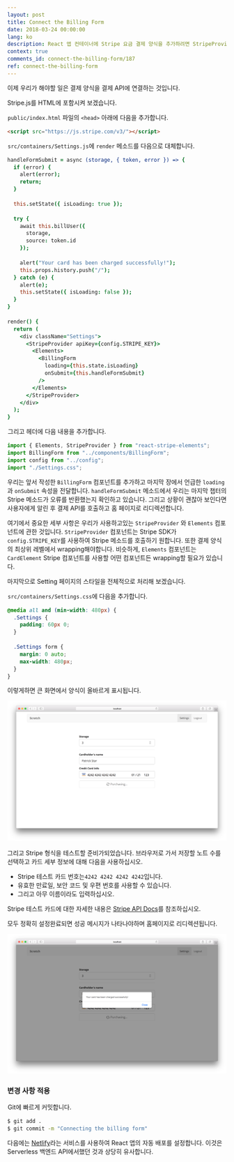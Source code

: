 ```yaml
---
layout: post
title: Connect the Billing Form
date: 2018-03-24 00:00:00
lang: ko
description: React 앱 컨테이너에 Stripe 요금 결제 양식을 추가하려면 StripeProvider 구성 요소로 변환해야합니다. 또한 HTML 페이지에 Stripe.js를 포함시켜야합니다.
context: true
comments_id: connect-the-billing-form/187
ref: connect-the-billing-form
---
```


이제 우리가 해야할 일은 결제 양식을 결제 API에 연결하는 것입니다.

Stripe.js를 HTML에 포함시켜 보겠습니다.

<img class="code-marker" src="/assets/s.png" />`public/index.html` 파일의 `<head>` 아래에 다음을 추가합니다.  

``` html
<script src="https://js.stripe.com/v3/"></script>
```

<img class="code-marker" src="/assets/s.png" />`src/containers/Settings.js`에 `render` 메소드를 다음으로 대체합니다.

``` coffee
handleFormSubmit = async (storage, { token, error }) => {
  if (error) {
    alert(error);
    return;
  }

  this.setState({ isLoading: true });

  try {
    await this.billUser({
      storage,
      source: token.id
    });

    alert("Your card has been charged successfully!");
    this.props.history.push("/");
  } catch (e) {
    alert(e);
    this.setState({ isLoading: false });
  }
}

render() {
  return (
    <div className="Settings">
      <StripeProvider apiKey={config.STRIPE_KEY}>
        <Elements>
          <BillingForm
            loading={this.state.isLoading}
            onSubmit={this.handleFormSubmit}
          />
        </Elements>
      </StripeProvider>
    </div>
  );
}
```

<img class="code-marker" src="/assets/s.png" />그리고 헤더에 다음 내용을 추가합니다.

``` js
import { Elements, StripeProvider } from "react-stripe-elements";
import BillingForm from "../components/BillingForm";
import config from "../config";
import "./Settings.css";
```

우리는 앞서 작성한 `BillingForm` 컴포넌트를 추가하고 마지막 장에서 언급한 `loading` 과 `onSubmit` 속성을 전달합니다. `handleFormSubmit` 메소드에서 우리는 마지막 챕터의 Stripe 메소드가 오류를 반환했는지 확인하고 있습니다. 그리고 상황이 괜찮아 보인다면 사용자에게 알린 후 결제 API를 호출하고 홈 페이지로 리디렉션합니다.

여기에서 중요한 세부 사항은 우리가 사용하고있는 `StripeProvider` 와 `Elements` 컴포넌트에 관한 것입니다. `StripeProvider` 컴포넌트는 Stripe SDK가 `config.STRIPE_KEY`를 사용하여 Stripe 메소드를 호출하기 원합니다. 또한 결제 양식의 최상위 레벨에서 wrapping해야합니다. 비슷하게, `Elements` 컴포넌트는 `CardElement` Stripe 컴포넌트를 사용할 어떤 컴포넌트든 wrapping할 필요가 있습니다.

마지막으로 Setting 페이지의 스타일을 전체적으로 처리해 보겠습니다.

<img class="code-marker" src="/assets/s.png" />`src/containers/Settings.css`에 다음을 추가합니다.

``` css
@media all and (min-width: 480px) {
  .Settings {
    padding: 60px 0;
  }

  .Settings form {
    margin: 0 auto;
    max-width: 480px;
  }
}
```

이렇게하면 큰 화면에서 양식이 올바르게 표시됩니다.

![결제 양식 화면이 포함된 설정 화면](/assets/part2/settings-screen-with-billing-form.png)

그리고 Stripe 형식을 테스트할 준비가되었습니다. 브라우저로 가서 저장할 노트 수를 선택하고 카드 세부 정보에 대해 다음을 사용하십시오.

- Stripe 테스트 카드 번호는`4242 4242 4242 4242`입니다.
- 유효한 만료일, 보안 코드 및 우편 번호를 사용할 수 있습니다.
- 그리고 아무 이름이라도 입력하십시오.

Stripe 테스트 카드에 대한 자세한 내용은 [Stripe API Docs](https://stripe.com/docs/testing#cards)를 참조하십시오.

모두 정확히 설정완료되면 성공 메시지가 나타나야하며 홈페이지로 리디렉션됩니다.

![설정 화면 결제 성공 화면](/assets/part2/settings-screen-billing-success.png)

### 변경 사항 적용

<img class="code-marker" src="/assets/s.png" />Git에 빠르게 커밋합니다.

``` bash
$ git add .
$ git commit -m "Connecting the billing form"
```

다음에는 [Netlify](https://www.netlify.com)라는 서비스를 사용하여 React 앱의 자동 배포를 설정합니다. 이것은 Serverless 백엔드 API에서했던 것과 상당히 유사합니다.

